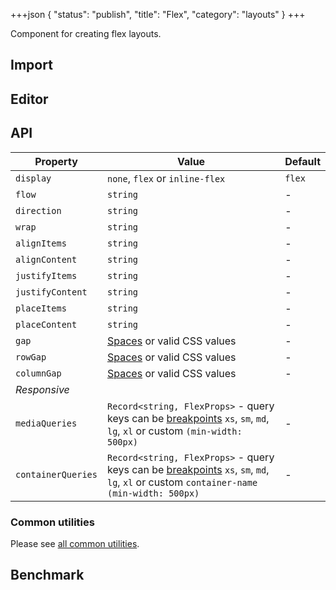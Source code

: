 +++json
{
  "status": "publish",
  "title": "Flex",
  "category": "layouts"
}
+++

Component for creating flex layouts.

## Import

<app-component-import componentName="flex"></app-component-import>

## Editor

<content-ui-post-flex block="editor"></content-ui-post-flex>

## API

| Property           | Value                                                                                                                                                                   | Default |
| ------------------ | ----------------------------------------------------------------------------------------------------------------------------------------------------------------------- | ------- |
| `display`          | `none`, `flex` or `inline-flex`                                                                                                                                         | `flex`  |
| `flow`             | `string`                                                                                                                                                                | -       |
| `direction`        | `string`                                                                                                                                                                | -       |
| `wrap`             | `string`                                                                                                                                                                | -       |
| `alignItems`       | `string`                                                                                                                                                                | -       |
| `alignContent`     | `string`                                                                                                                                                                | -       |
| `justifyItems`     | `string`                                                                                                                                                                | -       |
| `justifyContent`   | `string`                                                                                                                                                                | -       |
| `placeItems`       | `string`                                                                                                                                                                | -       |
| `placeContent`     | `string`                                                                                                                                                                | -       |
| `gap`              | [Spaces](/ui/design-tokens#spaces) or valid CSS values                                                                                                                  | -       |
| `rowGap`           | [Spaces](/ui/design-tokens#spaces) or valid CSS values                                                                                                                  | -       |
| `columnGap`        | [Spaces](/ui/design-tokens#spaces) or valid CSS values                                                                                                                  | -       |
| _Responsive_       |
| `mediaQueries`     | `Record<string, FlexProps>` - query keys can be [breakpoints](/ui/design-tokens#breakpoints) `xs`, `sm`, `md`, `lg`, `xl` or custom `(min-width: 500px)`                | -       |
| `containerQueries` | `Record<string, FlexProps>` - query keys can be [breakpoints](/ui/design-tokens#breakpoints) `xs`, `sm`, `md`, `lg`, `xl` or custom `container-name (min-width: 500px)` | -       |

### Common utilities

Please see [all common utilities](/ui/box#common-utilities).

## Benchmark

<app-component-benchmark reportId="ui-flex"></app-component-benchmark>
